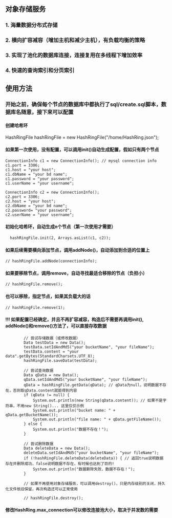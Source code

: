 ## 对象存储服务
### 1. 海量数据分布式存储
### 2. 横向扩容减容（增加主机和减少主机），有负载均衡的策略
### 3. 实现了池化的数据库连接，连接复用在多线程下增加效率
### 4. 快速的查询索引和分页索引

## 使用方法
### 开始之前，确保每个节点的数据库中都执行了sql/create.sql脚本，数据库名随意，接下来可以配置

#### 创建哈希环

HashRingFile hashRingFile = new HashRingFile("/home/HashRing.json");

#### 如果第一次使用，没有配置，可以调用init()自动生成配置，假如只有两个节点

  ```
  ConnectionInfo c1 = new ConnectionInfo(); // mysql connection info
  c1.port = 3306;
  c1.host = "your host";
  c1.dbName = "your bd name";
  c1.password = "your password";
  c1.userName = "your username";
  
  ConnectionInfo c2 = new ConnectionInfo(); 
  c2.port = 3306; 
  c2.host = "your host"; 
  c2.dbName = "your bd name"; 
  c2.password= "your password"; 
  c2.userName = "your username";
 ```

#### 初始化哈希环，自动生成n个节点（第一次使用才需要）

```
  hashRingFile.init(2, Arrays.asList(c1, c2));
```

#### 如果后续需要横向添加节点，调用addNode()，自动添加到合适的位置上

```
// hashRingFile.addNode(connectionInfo); 
```

#### 如果要移除节点，调用remove，自动寻找最适合移除的节点（负担小）

```
// hashRingFile.remove(); 
```

#### 也可以移除，指定节点，如果其负载大的话

```
// hashRingFile.remove(1); 

```

#### !!! 如果配置已经确定，并且不再扩容减容，构造后不需要再调用init(), addNode()和remove()方法了，可以直接存取数据

```
        // 尝试存储数据（或修改数据）
        Data testData = new Data();
        testData.setIdAndMd5("your bucketName", "your fileName");
        testData.content = "your data".getBytes(StandardCharsets.UTF_8);
        hashRingFile.saveData(testData);

        // 尝试查询数据
        Data qData = new Data();
        qData.setIdAndMd5("your bucketName", "your fileName");
        qData = hashRingFile.getData(qData); // qData为null，说明数据不存在，否则取qData.content就能得到内容
        if (qData != null) {
            System.out.println(new String(qData.content)); // 如果不是字符串，不用new String()... 这里仅仅示例
            System.out.println("bucket name: " + qData.getBucketName());
            System.out.println("file name: " + qData.getFileName());
        } else {
            System.out.println("数据不存在！");
        }

        // 尝试删除数据
        Data deleteData = new Data();
        deleteData.setIdAndMd5("your bucketName", "your fileName");
        if (!hashRingFile.deleteData(deleteData)) { // 返回true说明数据存在并删除成功，false说明数据不存在，有时候也达到了目的!
            System.out.println("数据删除失败，数据不存在！");
        }

        // 如果不再使用对象存储服务，可以调用destroy()，只是内存级别的关闭，持久化文件依旧保留，再次构造还可以正常使用

        // hashRingFile.destroy();
```
#### 修改HashRing.max_connection可以修改连接池大小，取决于并发数的需要